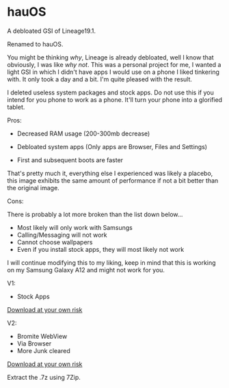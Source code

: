 # hauOS

A debloated GSI of Lineage19.1.

Renamed to hauOS.

You might be thinking *why*, Lineage is already debloated, well I know that obviously, I was like *why not*. This was a personal project for me, I wanted a light GSI in which I didn't have apps I would use on a phone I liked tinkering with. It only took a day and a bit. I'm quite pleased with the result.

I deleted useless system packages and stock apps. Do not use this if you intend for you phone to work as a phone. It'll turn your phone into a glorified tablet.

Pros: 

- Decreased RAM usage (200-300mb decrease)
  
- Debloated system apps (Only apps are Browser, Files and Settings)

- First and subsequent boots are faster
  
That's pretty much it, everything else I experienced was likely a placebo, this image exhibits the same amount of performance if not a bit better than the original image.

Cons:

There is probably a lot more broken than the list down below...

- Most likely will only work with Samsungs
- Calling/Messaging will not work
- Cannot choose wallpapers
- Even if you install stock apps, they will most likely not work

I will continue modifying this to my liking, keep in mind that this is working on my Samsung Galaxy A12 and might not work for you.


V1:
- Stock Apps

[Download at your own risk](https://drive.usercontent.google.com/download?id=18AngnUP9IJAE5gKLswSexi9mqxgcvILy&export=download&authuser=0)

V2:
- Bromite WebView
- Via Browser
- More Junk cleared

[Download at your own risk]()

Extract the .7z using 7Zip.
